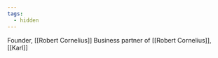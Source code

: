 ```yaml
---
tags:
  - hidden
---
```

Founder, [[Robert Cornelius]] 
Business partner of [[Robert Cornelius]], [[Karl]]